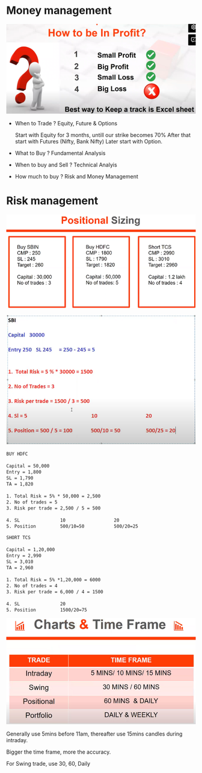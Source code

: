 # Money management
![](../files/038-mastery.png)

* When to Trade ?
    Equity, Future & Options

    Start with Equity for 3 months, untill our strike becomes 70%
    After that start with Futures (Nifty, Bank Nifty)
    Later start with Option.

* What to Buy ?
    Fundamental Analysis

* When to buy and Sell ?
    Technical Analyis

* How much to buy ?
    Risk and Money Management
    
# Risk management

![](../files/039-mastery.png)

![](../files/040-mastery.png)

```
BUY HDFC

Capital = 50,000
Entry = 1,800
SL = 1,790
TA = 1,820

1. Total Risk = 5% * 50,000 = 2,500
2. No of trades = 5
3. Risk per trade = 2,500 / 5 = 500

4. SL               10                  20
5. Position         500/10=50           500/20=25
```

```
SHORT TCS

Capital = 1,20,000
Entry = 2,990
SL = 3,010
TA = 2,960

1. Total Risk = 5% *1,20,000 = 6000
2. No of trades = 4
3. Risk per trade = 6,000 / 4 = 1500

4. SL               20
5. Position         1500/20=75
```

![](../files/041-mastery.png)

Generally use 5mins before 11am, thereafter use 15mins candles during intraday.

Bigger the time frame, more the accuracy.

For Swing trade, use 30, 60, Daily
